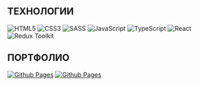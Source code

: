## ТЕХНОЛОГИИ

![HTML5](https://img.shields.io/badge/html5-%23E34F26.svg?style=for-the-badge&logo=html5&logoColor=white) ![CSS3](https://img.shields.io/badge/css3-%231572B6.svg?style=for-the-badge&logo=css3&logoColor=white) ![SASS](https://img.shields.io/badge/SASS-hotpink.svg?style=for-the-badge&logo=SASS&logoColor=white) ![JavaScript](https://img.shields.io/badge/javascript-%23323330.svg?style=for-the-badge&logo=javascript&logoColor=%23F7DF1E) ![TypeScript](https://img.shields.io/badge/typescript-%23007ACC.svg?style=for-the-badge&logo=typescript&logoColor=white) ![React](https://img.shields.io/badge/react-%2320232a.svg?style=for-the-badge&logo=react&logoColor=%2361DAFB) ![Redux Toolkit](https://img.shields.io/badge/redux%20toolkit-%23593d88.svg?style=for-the-badge&logo=redux&logoColor=white)

## ПОРТФОЛИО

[![Github Pages](https://img.shields.io/badge/сайт%20для%20заказа%20пиццы-121013?style=for-the-badge&logo=github&logoColor=orange 'React Pizza | Смотреть демо')](https://kristina-mukha.github.io/react-pizza-v2/) [![Github Pages](https://img.shields.io/badge/магазин%20техники-121013?style=for-the-badge&logo=github&logoColor=blue 'Shop Tech | Смотреть демо')](https://kristina-mukha.github.io/shop-tech/)
